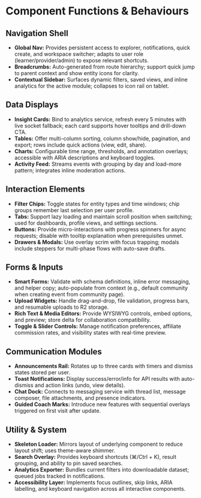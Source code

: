 # Component Functions & Behaviours

## Navigation Shell
- **Global Nav:** Provides persistent access to explorer, notifications, quick create, and workspace switcher; adapts to user role (learner/provider/admin) to expose relevant shortcuts.
- **Breadcrumbs:** Auto-generated from route hierarchy; support quick jump to parent context and show entity icons for clarity.
- **Contextual Sidebar:** Surfaces dynamic filters, saved views, and inline analytics for the active module; collapses to icon rail on tablet.

## Data Displays
- **Insight Cards:** Bind to analytics service, refresh every 5 minutes with live socket fallback; each card supports hover tooltips and drill-down CTA.
- **Tables:** Offer multi-column sorting, column show/hide, pagination, and export; rows include quick actions (view, edit, share).
- **Charts:** Configurable time range, thresholds, and annotation overlays; accessible with ARIA descriptions and keyboard toggles.
- **Activity Feed:** Streams events with grouping by day and load-more pattern; integrates inline moderation actions.

## Interaction Elements
- **Filter Chips:** Toggle states for entity types and time windows; chip groups remember last selection per user profile.
- **Tabs:** Support lazy loading and maintain scroll position when switching; used for dashboards, profile views, and settings sections.
- **Buttons:** Provide micro-interactions with progress spinners for async requests; disable with tooltip explanation when prerequisites unmet.
- **Drawers & Modals:** Use overlay scrim with focus trapping; modals include steppers for multi-phase flows with auto-save drafts.

## Forms & Inputs
- **Smart Forms:** Validate with schema definitions, inline error messaging, and helper copy; auto-populate from context (e.g., default community when creating event from community page).
- **Upload Widgets:** Handle drag-and-drop, file validation, progress bars, and resumable uploads to R2 storage.
- **Rich Text & Media Editors:** Provide WYSIWYG controls, embed options, and preview; store delta for collaboration compatibility.
- **Toggle & Slider Controls:** Manage notification preferences, affiliate commission rates, and visibility states with real-time preview.

## Communication Modules
- **Announcements Rail:** Rotates up to three cards with timers and dismiss states stored per user.
- **Toast Notifications:** Display success/error/info for API results with auto-dismiss and action links (undo, view details).
- **Chat Dock:** Connects to messaging service with thread list, message composer, file attachments, and presence indicators.
- **Guided Coach Marks:** Introduce new features with sequential overlays triggered on first visit after update.

## Utility & System
- **Skeleton Loader:** Mirrors layout of underlying component to reduce layout shift; uses theme-aware shimmer.
- **Search Overlay:** Provides keyboard shortcuts (⌘/Ctrl + K), result grouping, and ability to pin saved searches.
- **Analytics Exporter:** Bundles current filters into downloadable dataset; queued jobs tracked in notifications.
- **Accessibility Layer:** Implements focus outlines, skip links, ARIA labelling, and keyboard navigation across all interactive components.
